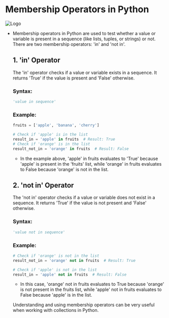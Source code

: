 # Membership Operators in Python
![Logo](https://imgs.search.brave.com/GaCxltUm3kyAtD5bUnKK3UIA11rKwtCiXPjb6Lnf8gY/rs:fit:860:0:0/g:ce/aHR0cHM6Ly9maWxl/cy5yZWFscHl0aG9u/LmNvbS9tZWRpYS9N/ZW1iZXJzaGlwLU9w/ZXJhdG9ycy1pbi1Q/eXRob24taW4tYW5k/LW5vdC1pbl9XYXRl/cm1hcmtlZC5mMjI2/MzUyNDJlOGQuanBn)
    
- Membership operators in Python are used to test whether a value or variable is present in a sequence (like lists, tuples, or strings) or not. There are two membership operators: 'in' and 'not in'.
    
    ## 1. 'in' Operator
    The 'in' operator checks if a value or variable exists in a sequence. It returns 'True' if the value is present and 'False' otherwise.
    
    ### Syntax:
    ```python
    'value in sequence'
    ```
    
    ### Example:
    ```python
    fruits = ['apple', 'banana', 'cherry']
    
    # Check if 'apple' is in the list
    result_in = 'apple' in fruits  # Result: True
    # Check if 'orange' is in the list
    result_not_in = 'orange' in fruits  # Result: False
    ```
    - In the example above, 'apple' in fruits evaluates to 'True' because 'apple' is present in the 'fruits' list, while 'orange' in fruits evaluates to False because 'orange' is not in the list.
    
    ## 2. 'not in' Operator
    The 'not in' operator checks if a value or variable does not exist in a sequence. It returns 'True' if the value is not present and 'False' otherwise.
    
    ### Syntax:
    ```python
    'value not in sequence'
    ```
    
    ### Example:
    ```python
    # Check if 'orange' is not in the list
    result_not_in = 'orange' not in fruits  # Result: True
    
    # Check if 'apple' is not in the list
    result_in = 'apple' not in fruits  # Result: False
    ```
    - In this case, 'orange' not in fruits evaluates to True because 'orange' is not present in the fruits list, while 'apple' not in fruits evaluates to False because 'apple' is in the list.
    
    Understanding and using membership operators can be very useful when working with collections in Python.

